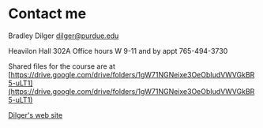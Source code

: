 # Contact me 

Bradley Dilger
[dilger@purdue.edu](mailto:dilger@purdue.edu)

Heavilon Hall 302A
Office hours W 9-11 and by appt
765-494-3730

Shared files for the course are at [https://drive.google.com/drive/folders/1gW71NGNeixe3OeObIudVWVGkBR5-uLT1](https://drive.google.com/drive/folders/1gW71NGNeixe3OeObIudVWVGkBR5-uLT1)

[Dilger's web site](http://dtext.org/)
